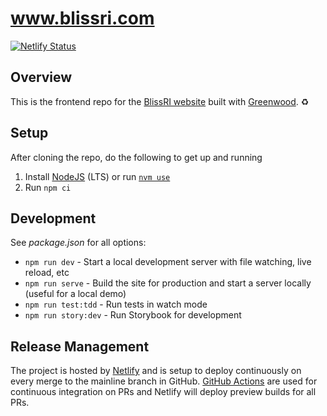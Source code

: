 # www.blissri.com

[![Netlify Status](https://api.netlify.com/api/v1/badges/dce3f8af-d6a9-4fc0-b573-6ab0940a6ade/deploy-status)](https://app.netlify.com/sites/thriving-kataifi-2b287f/deploys)

## Overview

This is the frontend repo for the [BlissRI website](https://www.blissri.com) built with [Greenwood](https://www.greenwoodjs.io/). ♻️ 

## Setup

After cloning the repo, do the following to get up and running
1. Install [NodeJS](https://nodejs.org/en/) (LTS) or run [`nvm use`](https://github.com/nvm-sh/nvm)
1. Run `npm ci`

## Development

See _package.json_ for all options:
- `npm run dev` - Start a local development server with file watching, live reload, etc
- `npm run serve` - Build the site for production and start a server locally (useful for a local demo)
- `npm run test:tdd` - Run tests in watch mode
- `npm run story:dev` - Run Storybook for development


## Release Management

The project is hosted by [Netlify](https://www.netlify.com/) and is setup to deploy continuously on every merge to the mainline branch in GitHub.  [GitHub Actions](https://github.com/features/actions) are used for continuous integration on PRs and Netlify will deploy preview builds for all PRs.
